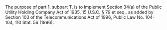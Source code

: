 The purpose of part 1, subpart T, is to implement Section 34(a) of the Public Utility Holding Company Act of 1935, 15 U.S.C. § 79 et seq., as added by Section 103 of the Telecommunications Act of 1996, Public Law No. 104-104, 110 Stat. 56 (1996).

